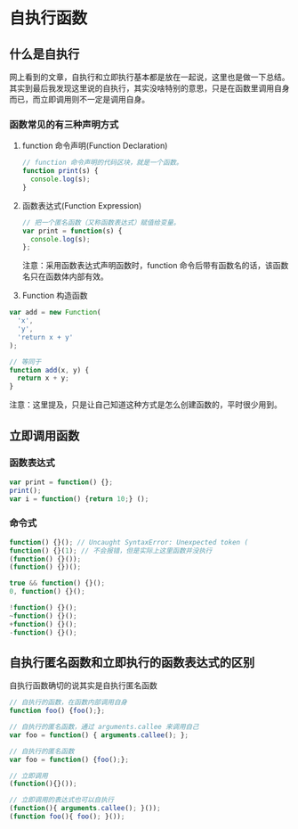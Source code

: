 # 自执行函数

## 什么是自执行

  网上看到的文章，自执行和立即执行基本都是放在一起说，这里也是做一下总结。其实到最后我发现这里说的自执行，其实没啥特别的意思，只是在函数里调用自身而已，而立即调用则不一定是调用自身。

### 函数常见的有三种声明方式

1. function 命令声明(Function Declaration)

    ```javascript
    // function 命令声明的代码区块，就是一个函数。
    function print(s) {
      console.log(s);
    }
    ```

2. 函数表达式(Function Expression)

    ```javascript
    // 把一个匿名函数（又称函数表达式）赋值给变量。
    var print = function(s) {
      console.log(s);
    };
    ```

    注意：采用函数表达式声明函数时，function 命令后带有函数名的话，该函数名只在函数体内部有效。

3. Function 构造函数

  ```javascript
  var add = new Function(
    'x',
    'y',
    'return x + y'
  );

  // 等同于
  function add(x, y) {
    return x + y;
  }
  ```

  注意：这里提及，只是让自己知道这种方式是怎么创建函数的，平时很少用到。

## 立即调用函数

### 函数表达式

  ```javascript
  var print = function() {};
  print();
  var i = function() {return 10;} ();
  ```

### 命令式

  ```javascript
  function() {}(); // Uncaught SyntaxError: Unexpected token (
  function() {}(1); // 不会报错，但是实际上这里函数并没执行
  (function() {}());
  (function() {})();

  true && function() {}();
  0, function() {}();

  !function() {}();
  ~function() {}();
  +function() {}();
  -function() {}();
  ```

## 自执行匿名函数和立即执行的函数表达式的区别

  自执行函数确切的说其实是自执行匿名函数

  ```javascript
  // 自执行的函数，在函数内部调用自身
  function foo() {foo();};

  // 自执行的匿名函数，通过 arguments.callee 来调用自己
  var foo = function() { arguments.callee(); };

  // 自执行的匿名函数
  var foo = function() {foo();};

  // 立即调用
  (function(){}());

  // 立即调用的表达式也可以自执行
  (function(){ arguments.callee(); }());
  (function foo(){ foo(); }());
  ```
